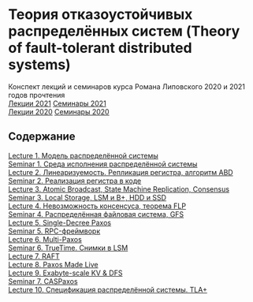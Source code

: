 # Теория отказоустойчивых распределённых систем (Theory of fault-tolerant distributed systems)

Конспект лекций и семинаров курса Романа Липовского 2020 и 2021 годов прочтения\
[Лекции 2021](https://www.youtube.com/playlist?list=PL4_hYwCyhAvaYKF6HkyCximCvlExxxnrC)
[Семинары 2021](https://www.youtube.com/playlist?list=PL4_hYwCyhAvZd6B5fN3yAB0zOCjhgpfgg)\
[Лекции 2020](https://www.youtube.com/playlist?list=PL4_hYwCyhAvZaJ3CJlGo9FxOTA2bS1YyN)
[Семинары 2020](https://www.youtube.com/playlist?list=PL4_hYwCyhAvZTjajkPpwgR29jyx81lMCl)

## Содержание

[Lecture 1. Модель распределённой системы](https://github.com/ddvamp/distributed-db-learning/blob/main/notes/dist-sys-mipt/lectures/lecture-1.md)\
[Seminar 1. Среда исполнения распределённой системы](https://github.com/ddvamp/distributed-db-learning/blob/main/notes/dist-sys-mipt/seminars/seminar-1.md)\
[Lecture 2. Линеаризуемость. Репликация регистра, алгоритм ABD](https://github.com/ddvamp/distributed-db-learning/blob/main/notes/dist-sys-mipt/lectures/lecture-2.md)\
[Seminar 2. Реализация регистра в коде](https://github.com/ddvamp/distributed-db-learning/blob/main/notes/dist-sys-mipt/seminars/seminar-2.md)\
[Lecture 3. Atomic Broadcast, State Machine Replication, Consensus](https://github.com/ddvamp/distributed-db-learning/blob/main/notes/dist-sys-mipt/lectures/lecture-3.md)\
[Seminar 3. Local Storage, LSM и B+, HDD и SSD](https://github.com/ddvamp/distributed-db-learning/blob/main/notes/dist-sys-mipt/seminars/seminar-3.md)\
[Lecture 4. Невозможность консенсуса, теорема FLP](https://github.com/ddvamp/distributed-db-learning/blob/main/notes/dist-sys-mipt/lectures/lecture-4.md)\
[Seminar 4. Распределённая файловая система, GFS](https://github.com/ddvamp/distributed-db-learning/blob/main/notes/dist-sys-mipt/seminars/seminar-4.md)\
[Lecture 5. Single-Decree Paxos](https://github.com/ddvamp/distributed-db-learning/blob/main/notes/dist-sys-mipt/lectures/lecture-5.md)\
[Seminar 5. RPC-фреймворк](https://github.com/ddvamp/distributed-db-learning/blob/main/notes/dist-sys-mipt/seminars/seminar-5.md)\
[Lecture 6. Multi-Paxos](https://github.com/ddvamp/distributed-db-learning/blob/main/notes/dist-sys-mipt/lectures/lecture-6.md)\
[Seminar 6. TrueTime. Снимки в LSM](https://github.com/ddvamp/distributed-db-learning/blob/main/notes/dist-sys-mipt/seminars/seminar-6.md)\
[Lecture 7. RAFT](https://github.com/ddvamp/distributed-db-learning/blob/main/notes/dist-sys-mipt/lectures/lecture-7.md)\
[Lecture 8. Paxos Made Live](https://github.com/ddvamp/distributed-db-learning/blob/main/notes/dist-sys-mipt/lectures/lecture-8.md)\
[Lecture 9. Exabyte-scale KV & DFS](https://github.com/ddvamp/distributed-db-learning/blob/main/notes/dist-sys-mipt/lectures/lecture-9.md)\
[Seminar 7. CASPaxos](https://github.com/ddvamp/distributed-db-learning/blob/main/notes/dist-sys-mipt/seminars/seminar-7.md)\
[Lecture 10. Спецификация распределённой системы. TLA+](https://github.com/ddvamp/distributed-db-learning/blob/main/notes/dist-sys-mipt/lectures/lecture-10.md)
